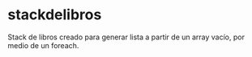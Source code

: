 # stackdelibros
Stack de libros creado para generar lista a partir de un array vacío, por medio de un foreach.
